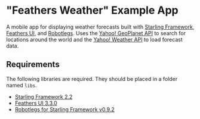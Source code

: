 # "Feathers Weather" Example App

A mobile app for displaying weather forecasts built with [Starling Framework](http://gamua.com/starling/), [Feathers UI](https://feathersui.com/), and [Robotlegs](https://github.com/joshtynjala/robotlegs-framework-starling). Uses the [Yahoo! GeoPlanet API](http://developer.yahoo.com/geo/geoplanet/) to search for locations around the world and the [Yahoo! Weather API](http://developer.yahoo.com/weather/) to load forecast data.

## Requirements

The following libraries are required. They should be placed in a folder named `libs`.

* [Starling Framework 2.2](http://gamua.com/starling/)
* [Feathers UI 3.3.0](https://feathersui.com/)
* [Robotlegs for Starling Framework v0.9.2](https://github.com/joshtynjala/robotlegs-framework-starling)